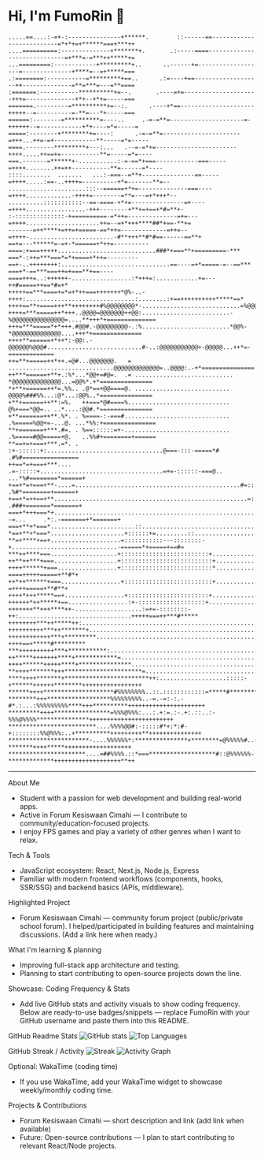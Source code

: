 # Hi, I'm FumoRin 👋

```text
.....==....:-=+-:---------------+******.        ::------==--------------------------=*+*+=+******===+***++
....==========:--------------+*******+.       .:-----====-----------------------------=+***=-=***++*****+=
...=========:------------+*********+..      ..------+=-------------------=--------------+****=--=+*****===
.:========:-----------=*********+==..      .:=----+==-------------------++--------------=**=***=---=**====
:=======:-----------**********+=--.       .----=+=---------------------+++=--------------+*+--+*+=-----===
=======.---------=**********+=--:.      .----+*==---------------------+++++--=----------=-**=---*+-----===
======:--------=**********=----..     .-=-=**=---------------------=-++++++--=------------+*+----=*=-----=
=====:--------+********+=----:      .-=-=**=----------------------=+++...++=-=+------------**-----=*=-----
====.--------*********+---:...   .--=-=*+=-----------------------++++.....++==+=-----------**=-----=*=----
===.-------=******+-...........:-=-==*+===------------===-----=++++........++=++-----------**=------=*----
::::........  .......   ...:-===--=**+---------------==-----=++++.....:==-..++++=----------+*=-------**=--
......................:::--======+*+=--------------===----=++++.............-++++=--------=**=---=+*+++*--
..........:::::::::::--==-====-+*+=---------------=+----=++++.................-+++--------+**+=+==+*#=**+-
:-::::::::::::::-+==========-=*++=--------------=+=---=++++.....................++=--=+*+++****##*+==-**+=
-------=++****+=++=+=====-==*++=-------------=++=--=++++-........................-#**+++**#*#==------==**+
==+=---******=-=+-*======+*++=----------====:+===+++++............................###*+===**+=========-***
===*-:++=***===*=*+====+*++=---------==+-..++++++++:...............................==----=+*=====-=--==***
===+*-==***===++=+===**+==----====+++=..:++++++-.................:*+++=:............+=---++#=====++==*#=+*
+++++==***====+=*=+*++===+++++++*@%-..-++++:...............................:........:+==++++++++++*****==*
++++==**+====+++**++++++++#%@@@@@@@@*-............................=%@@@@@@@%=.......:#*++****#**+=========
++++=***=====++*+++..@@@@=@@@@@@@++@@:.........................-%@@@@@@@@@@@@@@@=....**+++*+==============
+++=***=====*+*+++.#@@#.-@@@@@@@@@-.:%.........................*@@%-*@@@@@@@@@@@@@@....+++*+==============
++++**======+*++*:-@@:.-@@@@@@%@@@#...........................#-..:@@@@@@@@@@@+-@@@@@...++*=-=============
++=**+=====++*++.=@#...@@@@@@@.   = ..............................@@@@@@@@@@@@@=..@@@@:.-+*===============
++***======+**+.:%*...*@@+=#@=.  .= ............................ *@@@@@@@@@@@@@@...=@@%*.+*===============
*+**+======++*=.%%.. .@*==+@@====@. ...........................  @@@@%###%%...:@*...:@@%..*===============
+**+======++**:=%.   ++===*@#====%.............................  @%+===*@@=.. ..*....:@@#.*===============
+**=======++**.%*. . %====-:-===#.............................. .%=====%@@+=-...@. ...*%%:+===============
**+=======+***.#=. . %==::::::=+-.............................. .%=====#@@=====+@.   ..%%#+========+======
**==+=+===+***.=*. . :+-::::::+:.................................@===-:::-=====*#     .#%#================
++==*=+===+***....   .=-:::::+...................................=+=-::::::-===@..  ...*%#========*======+
+==+*=+===+**-....=...............................................#=::::::::==#=      .%#*========+======+
+==+*=++==+**.......................................................=:::::::=#-      .###+=======*=======+
===+*+++===*+...........................................................:--=...     .*:.-=======+*=======+
===+**+*===*........................::...........................................=......*=======*========+
*==+**+*===*.....................+::::::+=.........::...................................+======*=====+==++
**=+****+==+....................=:::::::::::---::::::::-+..............................-======*+=====+==#=
***++****===...................+:::::::::::::::::::::::::+.............................+=====*++=====+=+*=
++**++***+===..................+::::::::::::::::::::::::::+...........................+====++*+======++#*=
++++******+===.................+::::::::::::::::::::::::::*..........................-====+++++=====+**#*+
++*++******+===.................+:::::::::::::::::::::::::+.........................===+-=++++=====+**#**+
++++*+++*****==+.................+:::::::::::::::::::::::+........................=-:...:+++++====+**##***
++++++*++*****+==.................:+-:::::::::::::::::::+...............................+++++=====***#****
+++++++**+++****++-...................:=+=-::::::::-++:................................+++++===++***#*****
++++++++***++*****++:.................................................................+++++===*****#******
++++++++++***++*******+.............................................................:+++++++*****#********
++++++++++++***+*********..........................................................-++++==+*****#*********
***++++++++++***+***********:.....................................................+++++==++***#**********+
++*****+++++++****+************=...............................................:*+++++++++********+++**+++
++++******+++++****+***************.........................................:**++++++++****##**++++*++++++
**++++*******+++**********************=...............................:::****++++++++******+++++++++++++++
****++++*******+************************++:...................:::::-+******++++++********+++++++++++++++++
******++++********************#%%%%%%%%..::.::::::::::::=*****#**********+++++********++++++++++++++++++++
********+++******************%%%%%%%%%..-=.-=:-:.-#*.:...:%%%%%%%%%****+++**********++++++++++++++++++++++
*********++++****************=%%%@%%%:...:.+:=.:-.+:.::..:-%%%@%%%%***************++++++++++++++++++++++++
*************************....%%%%@@#:-:::::#*+:*:#-+::::::::%%@%%%:..+**********+++++++++**+++++++++++++++
***********************-....%%%%%%*:***************+********=@%%%%%#..-*******++++*****+++++++++++++++++++
**********************....=##%%%%.::*===*******************#::@%%%%%%-*************+++++++++++++++++++**++
```

---

About Me
- Student with a passion for web development and building real-world apps.
- Active in Forum Kesiswaan Cimahi — I contribute to community/education-focused projects.
- I enjoy FPS games and play a variety of other genres when I want to relax.

Tech & Tools
- JavaScript ecosystem: React, Next.js, Node.js, Express
- Familiar with modern frontend workflows (components, hooks, SSR/SSG) and backend basics (APIs, middleware).

Highlighted Project
- Forum Kesiswaan Cimahi — community forum project (public/private school forum). I helped/participated in building features and maintaining discussions. (Add a link here when ready.)

What I'm learning & planning
- Improving full-stack app architecture and testing.
- Planning to start contributing to open-source projects down the line.

Showcase: Coding Frequency & Stats
- Add live GitHub stats and activity visuals to show coding frequency. Below are ready-to-use badges/snippets — replace FumoRin with your GitHub username and paste them into this README.

GitHub Readme Stats 
![GitHub stats](https://github-readme-stats.vercel.app/api?username=FumoRin&show_icons=true&theme=radical)
![Top Languages](https://github-readme-stats.vercel.app/api/top-langs/?username=FumoRin&layout=compact&theme=radical)

GitHub Streak / Activity
![Streak](https://github-readme-streak-stats.herokuapp.com/?user=FumoRin&theme=dark)
![Activity Graph](https://activity-graph.herokuapp.com/graph?username=FumoRin&theme=react-dark)

Optional: WakaTime (coding time)
- If you use WakaTime, add your WakaTime widget to showcase weekly/monthly coding time.

Projects & Contributions
- Forum Kesiswaan Cimahi — short description and link (add link when available)
- Future: Open-source contributions — I plan to start contributing to relevant React/Node projects.
